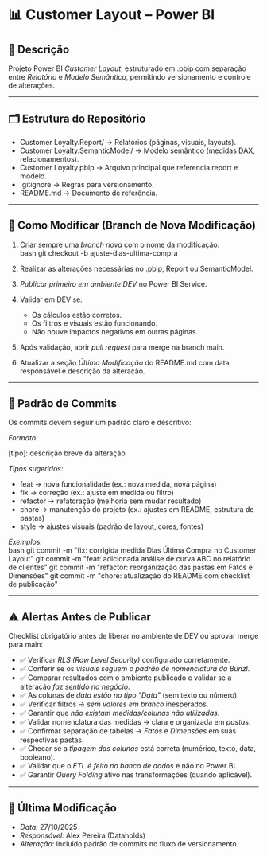# 📊 Customer Layout – Power BI  

## 📌 Descrição  
Projeto Power BI *Customer Layout*, estruturado em .pbip com separação entre *Relatório* e *Modelo Semântico*, permitindo versionamento e controle de alterações.  

---

## 🗂 Estrutura do Repositório  
- Customer Loyalty.Report/ → Relatórios (páginas, visuais, layouts).  
- Customer Loyalty.SemanticModel/ → Modelo semântico (medidas DAX, relacionamentos).  
- Customer Loyalty.pbip → Arquivo principal que referencia report e modelo.  
- .gitignore → Regras para versionamento.  
- README.md → Documento de referência.  

---

## 🔄 Como Modificar (Branch de Nova Modificação)  
1. Criar sempre uma *branch nova* com o nome da modificação:  
   bash
   git checkout -b ajuste-dias-ultima-compra
   
2. Realizar as alterações necessárias no .pbip, Report ou SemanticModel.  
3. *Publicar primeiro em ambiente DEV* no Power BI Service.  
4. Validar em DEV se:  
   - Os cálculos estão corretos.  
   - Os filtros e visuais estão funcionando.  
   - Não houve impactos negativos em outras páginas.  
5. Após validação, abrir *pull request* para merge na branch main.  
6. Atualizar a seção *Última Modificação* do README.md com data, responsável e descrição da alteração.  

---

## 📝 Padrão de Commits  
Os commits devem seguir um padrão claro e descritivo:  

*Formato:*  

[tipo]: descrição breve da alteração
  

*Tipos sugeridos:*  
- feat → nova funcionalidade (ex.: nova medida, nova página)  
- fix → correção (ex.: ajuste em medida ou filtro)  
- refactor → refatoração (melhoria sem mudar resultado)  
- chore → manutenção do projeto (ex.: ajustes em README, estrutura de pastas)  
- style → ajustes visuais (padrão de layout, cores, fontes)  

*Exemplos:*  
bash
git commit -m "fix: corrigida medida Dias Última Compra no Customer Layout"
git commit -m "feat: adicionada análise de curva ABC no relatório de clientes"
git commit -m "refactor: reorganização das pastas em Fatos e Dimensões"
git commit -m "chore: atualização do README com checklist de publicação"


---

## ⚠ Alertas Antes de Publicar  
Checklist obrigatório antes de liberar no ambiente de DEV ou aprovar merge para main:  

- ✅ Verificar *RLS (Row Level Security)* configurado corretamente.  
- ✅ Conferir se os *visuais seguem o padrão de nomenclatura da Bunzl*.  
- ✅ Comparar resultados com o ambiente publicado e validar se a alteração *faz sentido no negócio*.  
- ✅ As colunas de *data estão no tipo "Data"* (sem texto ou número).  
- ✅ Verificar filtros → *sem valores em branco* inesperados.  
- ✅ Garantir que *não existam medidas/colunas não utilizadas*.  
- ✅ Validar nomenclatura das medidas → clara e organizada em *pastas*.  
- ✅ Confirmar separação de tabelas → *Fatos* e *Dimensões* em suas respectivas pastas.  
- ✅ Checar se a *tipagem das colunas* está correta (numérico, texto, data, booleano).  
- ✅ Validar que o *ETL é feito no banco de dados* e não no Power BI.  
- ✅ Garantir *Query Folding* ativo nas transformações (quando aplicável).  

---

## 📖 Última Modificação  
- *Data:* 27/10/2025  
- *Responsável:* Alex Pereira (Dataholds)  
- *Alteração:* Incluído padrão de commits no fluxo de versionamento.